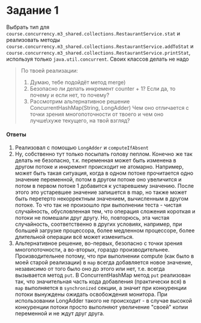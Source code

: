 # Задание 1 #

Выбрать тип для `course.concurrency.m3_shared.collections.RestaurantService.stat` и реализовать методы
`course.concurrency.m3_shared.collections.RestaurantService.addToStat` и
`course.concurrency.m3_shared.collections.RestaurantService.printStat`, используя только `java.util.concurrent`.
Своих классов делать не надо

> По твоей реализации:
> 1) Думаю, тебе подойдёт метод merge)
> 2) Безопасно ли делать инкремент counter + 1? Если да, то почему и если нет, то почему?
> 3) Рассмотрим альтернативное решение
> ConcurrentHashMap(String, LongAdder)
> Чем оно отличается с точки зрения многопоточности от твоего и чем оно лучше\хуже текущего, на твой взгляд?

#### Ответы ####

1. Реализовал с помощью `LongAdder` и `computeIfAbsent`
2. Ну, собственно тут только посыпать голову пеплом. Конечно же так делать не безопасно, т.к. переменная может
   быть изменена в другом потоке и инкремент происходит не атомарно. Например, может быть такая ситуация, когда
   в одном потоке прочитается одно значение переменной, потом в другом потоке оно увеличится и потом в первом
   потоке 1 добавится к устаревшему значению. После этого это устаревшее значение запишется в map, но также может
   быть перетерто некорректным значением, вычисленным в другом потоке. То что так не произошло при выполнении
   теста - чистая случайность, обусловленная тем, что операция сложения короткая и потоки не помешали друг другу.
   Но, повторюсь, эта чистая случайность, соответственно в других условиях, например, при большей загрузке процессора,
   более медленном процессоре, более длительной операции всё может измениться.
3. Альтернативное решение, во-первых, безопасно с точки зрения многопоточности, а во-вторых, гораздо производительнее.
   Производительнее потому, что при выполнении compute (как было в моей старой реализации) в `map` всегда добавляется
   новое значение, независимо от того было оно до этого или нет, т.е. всегда вызывается метод `put`.
   В ConcurrentHashMap метод `put` реализован так, что значительная часть кода добавления (практически вся) в `map`
   выполняется в `synchronized` секции, а значит при конкуренции потоки вынуждены ожидать освобождения монитора.
   При использовании LongAdder такого не происходит - в случае высокой конкуренции потоки просто выполняют увеличение
   "своей" копии переменной и не ждут друг друга.
